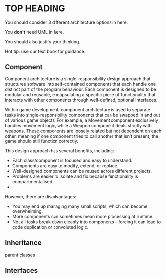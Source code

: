 # TOP HEADING

You should consider 3 different architecture options in here.

You **don't** need UML in here.

You should also justify your thinking.

Hot tip: use our text book for guidance.

## Component
Component architecture is a single-responsibility design approach that structures software into self-contained components that each handle one distinct part of the program behaviour. Each component is designed to be modular and reusable, encapsulating a specific piece of functionality that interacts with other components through well-defined, optional interfaces.

Within game development, component architecture is used to separate tasks into single-responsibility components that can be swapped in and out of various game objects. For example, a Movement component exclusively handles movement logic, while a Weapon component deals strictly with weapons. These components are loosely related but not dependent on each other, meaning if one component tries to call another that isn’t present, the game should still function correctly.

This design approach has several benefits, including:

- Each class/component is focused and easy to understand.
- Components are easy to modify, extend, or replace.
- Well-designed components can be reused across different projects.
- Problems are easier to isolate and fix because functionality is compartmentalised.
- 
However, there are disadvantages:

- You may end up managing many small scripts, which can become overwhelming.
- More components can sometimes mean more processing at runtime.
- Not all tasks break down cleanly into components—forcing it can lead to code duplication or convoluted logic.


## Inheritance
parent classes
## Interfaces
